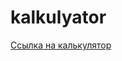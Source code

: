 # kalkulyator

[Ссылка на калькулятор]([https://ksushamzm.github.io/kalkulyator/](https://ksushamzm.github.io/kalkulyator/)https://ksushamzm.github.io/kalkulyator/)
